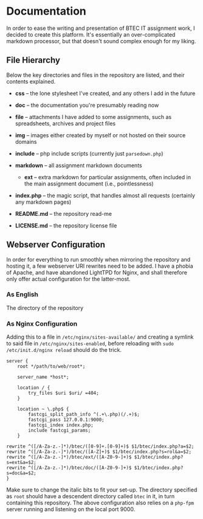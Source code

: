 # Documentation

In order to ease the writing and presentation of BTEC IT assignment work, I decided to create this platform. It's essentially an over-complicated markdown processor, but that doesn't sound complex enough for my liking.

## File Hierarchy

Below the key directories and files in the repository are listed, and their contents explained.

* **css** &ndash; the lone stylesheet I've created, and any others I add in the future

* **doc** &ndash; the documentation you're presumably reading now

* **file** &ndash; attachments I have added to some assignments, such as spreadsheets, archives and project files

* **img** &ndash; images either created by myself or not hosted on their source domains

* **include** &ndash; php include scripts (currently just `parsedown.php`)

* **markdown** &ndash; all assignment markdown documents

	* **ext** &ndash; extra markdown for particular assignments, often included in the main assignment document (i.e., pointlessness)

* **index.php** &ndash; the magic script, that handles almost all requests (certainly any markdown pages)

* **README.md** &ndash; the repository read-me

* **LICENSE.md** &ndash; the repository license file

## Webserver Configuration

In order for everything to run smoothly when mirroring the repository and hosting it, a few webserver URI rewrites need to be added. I have a phobia of Apache, and have abandoned LightTPD for Nginx, and shall therefore only offer actual configuration for the latter-most.

### As English

The directory of the repository 

### As Nginx Configuration

Adding this to a file in `/etc/nginx/sites-available/` and creating a symlink to said file in `/etc/nginx/sites-enabled`, before reloading with `sudo /etc/init.d/nginx reload` should do the trick.

    server {
    	root */path/to/web/root*;
    
    	server_name *host*;
    
    	location / {
    		try_files $uri $uri/ =404;
    	}
    
    	location ~ \.php$ {
    		fastcgi_split_path_info ^(.+\.php)(/.+)$;
    		fastcgi_pass 127.0.0.1:9000;
    		fastcgi_index index.php;
    		include fastcgi_params;
    	}
    
	rewrite ^([/A-Za-z.-]*)/btec/([0-9]+.[0-9]+)$ $1/btec/index.php?a=$2;
	rewrite ^([/A-Za-z.-]*)/btec/([A-Z]+)$ $1/btec/index.php?s=rol&a=$2;
	rewrite ^([/A-Za-z.-]*)/btec/ext/([A-Z0-9-]+)$ $1/btec/index.php?s=ext&a=$2;
	rewrite ^([/A-Za-z.-]*)/btec/doc/([A-Z0-9-]+)$ $1/btec/index.php?s=doc&a=$2;
    }

Make sure to change the italic bits to fit your set-up. The directory specified as `root` should have a descendent directory called `btec` in it, in turn containing this repository. The above configuration also relies on a `php-fpm` server running and listening on the local port 9000.
